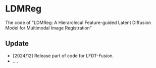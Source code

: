 # LDMReg

The code of "LDMReg: A Hierarchical Feature-guided Latent Diffusion Model  for Multimodal Image Registration"

## Update
- [2024/12] Release part of code for LFDT-Fusion.
- ....
